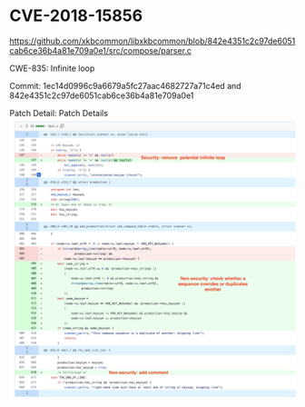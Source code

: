 # CVE-2018-15856

https://github.com/xkbcommon/libxkbcommon/blob/842e4351c2c97de6051cab6ce36b4a81e709a0e1/src/compose/parser.c

CWE-835: Infinite loop

Commit: 1ec14d0996c9a6679a5fc27aac4682727a71c4ed and 842e4351c2c97de6051cab6ce36b4a81e709a0e1

Patch Detail:
Patch Details
![Tux, the Linux mascot](https://github.com/ahaShiyu/CVE-2018-15856/blob/main/img.png)
